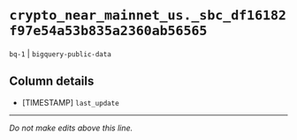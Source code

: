# `crypto_near_mainnet_us._sbc_df16182f97e54a53b835a2360ab56565`
`bq-1` | `bigquery-public-data`

## Column details
* [TIMESTAMP] `last_update`

-------------------------------------------------------------------------------
*Do not make edits above this line.*
